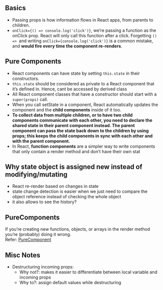 ## Basics

- Passing props is how information flows in React apps, from parents to children.
- `onClick={() => console.log('click')}`, we’re passing a function as the onClick prop. React will only call this function after a click. Forgetting `() => `and writing `onClick={console.log('click')}` is a common mistake, and **would fire every time the component re-renders**.

## Pure Components

- React components can have state by setting `this.state` in their constructors.
- `this.state` should be considered as private to a React component that it’s defined in. Hence, cant be accessed by derived class
- All React component classes that have a constructor should start with a `super(props)` call.
- When you call setState in a component, React automatically updates the component and the **child components** inside of it too.
- **To collect data from multiple children, or to have two child components communicate with each other, you need to declare the shared state in their parent component instead. The parent component can pass the state back down to the children by using props; this keeps the child components in sync with each other and with the parent component.**
- In React, **function components** are a simpler way to write components that only contain a render method and don’t have their own stat

## Why state object is assigned new instead of modifying/mutating

- React re-render based on changes in state
- state change detection is easier when we just need to compare the object reference instead of checking the whole object
- it also allows to see the history?

## PureComponents

If you’re creating new functions, objects, or arrays in the render method you’re (probably) doing it wrong.  
Refer: [PureComponent](https://codeburst.io/when-to-use-component-or-purecomponent-a60cfad01a81)

## Misc Notes

- Destructuring incoming props:
  - Why not?: makes it easier to differentiate between local variable and incoming props
  - Why to?: assign default values while destructuring
